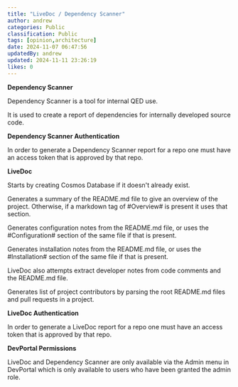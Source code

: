 ```yaml
---
title: "LiveDoc / Dependency Scanner"
author: andrew
categories: Public
classification: Public
tags: [opinion,architecture]
date: 2024-11-07 06:47:56 
updatedBy: andrew
updated: 2024-11-11 23:26:19 
likes: 0
---
```


**Dependency Scanner**

Dependency Scanner is a tool for internal QED use.

It is used to create a report of dependencies for internally developed source code.

**Dependency Scanner Authentication**

In order to generate a Dependency Scanner report for a repo one must have an access token that is approved by that repo.

**LiveDoc**

Starts by creating Cosmos Database if it doesn't already exist.

Generates a summary of the README.md file to give an overview of the project. Otherwise, if a markdown tag of #Overview# is present it uses that section.

Generates configuration notes from the README.md file, or uses the #Configuration# section of the same file if that is present.

Generates installation notes from the README.md file, or uses the #Installation# section of the same file if that is present.

LiveDoc also attempts extract developer notes from code comments and the README.md file.

Generates list of project contributors by parsing the root README.md files and pull requests in a project.

**LiveDoc Authentication**

In order to generate a LiveDoc report for a repo one must have an access token that is approved by that repo.

**DevPortal Permissions**

LiveDoc and Dependency Scanner are only available via the Admin menu in DevPortal which is only available to users who have been granted the admin role.